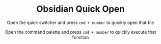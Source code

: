 <h1 align="center">Obsidian Quick Open</h1>

<p align="center">Open the quick switcher and press <code>cmd + number</code> to quickly open that file</p>
<p align="center">Open the command palette and press <code>cmd + number</code> to quickly execute that function</p>